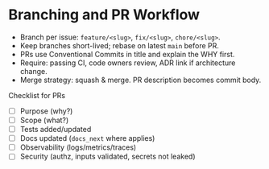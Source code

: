 # Branching and PR Workflow

- Branch per issue: `feature/<slug>`, `fix/<slug>`, `chore/<slug>`.
- Keep branches short-lived; rebase on latest `main` before PR.
- PRs use Conventional Commits in title and explain the WHY first.
- Require: passing CI, code owners review, ADR link if architecture change.
- Merge strategy: squash & merge. PR description becomes commit body.

Checklist for PRs
- [ ] Purpose (why?)
- [ ] Scope (what?)
- [ ] Tests added/updated
- [ ] Docs updated (`docs_next` where applies)
- [ ] Observability (logs/metrics/traces)
- [ ] Security (authz, inputs validated, secrets not leaked)
